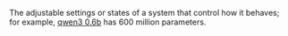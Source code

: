The adjustable settings or states of a system that control how it behaves; for example, [qwen3 0.6b](https://artificialanalysis.ai/?models=qwen3-0.6b-instruct) has 600 million parameters.
